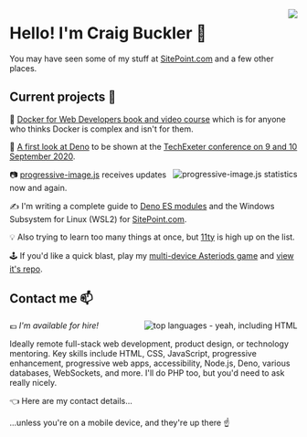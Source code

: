 <a href="https://github.com/craigbuckler/"><img src="https://github-readme-stats.vercel.app/api?username=craigbuckler&show_icons=true&count_private=true" align="right" /></a>

# Hello! I'm Craig Buckler 👋

You may have seen some of my stuff at [SitePoint.com](https://www.sitepoint.com/author/craig-buckler) and a few other places.


## Current projects 🚧

🐳 [Docker for Web Developers book and video course](https://dockerwebdev.com/) which is for anyone who thinks Docker is complex and isn't for them.

🦕 [A first look at Deno](https://conference.techexeter.uk/speakers/craig-buckler.html) to be shown at the [TechExeter conference on 9 and 10 September 2020](https://conference.techexeter.uk/).

<a href="https://github.com/craigbuckler/progressive-image.js"><img src="https://github-readme-stats.vercel.app/api/pin/?username=craigbuckler&repo=progressive-image.js" alt="progressive-image.js statistics" align="right"></a>

📷 [progressive-image.js](https://github.com/craigbuckler/progressive-image.js) receives updates now and again.

✍️ I'm writing a complete guide to [Deno ES modules](https://www.sitepoint.com/deno-module-system-a-beginners-guide/) and the Windows Subsystem for Linux (WSL2) for [SitePoint.com](https://www.sitepoint.com/author/craig-buckler).

💡 Also trying to learn too many things at once, but [11ty](https://www.11ty.dev/) is high up on the list.

🕹️ If you'd like a quick blast, play my [multi-device Asteriods game](https://craigbuckler.com/asteroids/) and [view it's repo](https://github.com/craigbuckler/asteroids).


## Contact me 📫

<a href="https://github.com/craigbuckler/"><img src="https://github-readme-stats.vercel.app/api/top-langs/?username=craigbuckler&hide=asp&layout=compac" alt="top languages - yeah, including HTML" align="right" /></a>

💷 *I'm available for hire!*

Ideally remote full-stack web development, product design, or technology mentoring. Key skills include HTML, CSS, JavaScript, progressive enhancement, progressive web apps, accessibility, Node.js, Deno, various databases, WebSockets, and more. I'll do PHP too, but you'd need to ask really nicely.

👈 Here are my contact details...

...unless you're on a mobile device, and they're up there ☝️
